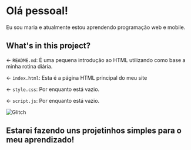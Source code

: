 # Olá pessoal!

Eu sou maria e atualmente estou aprendendo programação web e mobile.

## What's in this project?

← `README.md`: É uma pequena introdução ao HTML utilizando como base a minha rotina diária.

← `index.html`: Esta é a página HTML principal do meu site

← `style.css`: Por enquanto está vazio.

← `script.js`: Por enquanto está vazio.

![Glitch](https://cdn.glitch.com/a9975ea6-8949-4bab-addb-8a95021dc2da%2FLogo_Color.svg?v=1602781328576)

## Estarei fazendo uns projetinhos simples para o meu aprendizado!
